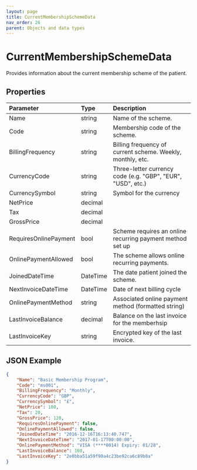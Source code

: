 ```yaml
---
layout: page
title: CurrentMembershipSchemeData
nav_order: 26
parent: Objects and data types
---
```


# CurrentMembershipSchemeData

Provides information about the current membership scheme of the patient.

## Properties

| Parameter | Type   | Description                                                 |
|:----------|:-------|:------------------------------------------------------------|
| Name | string | Name of the scheme. |
| Code | string | Membership code of the scheme. |
| BillingFrequency | string | Billing frequency of current scheme. Weekly, monthly, etc. |
| CurrencyCode | string | Three-letter currency code (e.g. "GBP", "EUR", "USD", etc.) |
| CurrencySymbol | string | Symbol for the currency |
| NetPrice | decimal |     |
| Tax | decimal |     |
| GrossPrice | decimal |     |
| RequiresOnlinePayment | bool | Scheme requires an online recurring payment method set up |
| OnlinePaymentAllowed | bool | The scheme allows online recurring payments. |
| JoinedDateTime | DateTime | The date patient joined the scheme. |
| NextInvoiceDateTime | DateTime | Date of next billing cycle |
| OnlinePaymentMethod | string | Associated online payment method (formatted string) |
| LastInvoiceBalance | decimal | Balance on the last invoice for the memberhsip |
| LastInvoiceKey | string | Encrypted key of the last invoice. |

## JSON Example

```json
{
    "Name": "Basic Membership Program",
    "Code": "ms001",
    "BillingFrequency": "Monthly",
    "CurrencyCode": "GBP",
    "CurrencySymbol": "£",
    "NetPrice": 100,
    "Tax": 20,
    "GrossPrice": 120,
    "RequiresOnlinePayment": false,
    "OnlinePaymentAllowed": false,
    "JoinedDateTime": "2016-12-16T16:13:40.747",
    "NextInvoiceDateTime": "2017-01-17T00:00:00",
    "OnlinePaymentMethod": "VISA (****0014) Expiry: 01/28",
    "LastInvoiceBalance": 160,
    "LastInvoiceKey": "2e0bba51a59f90a4c23be92ca6c89b0a"
}
```

